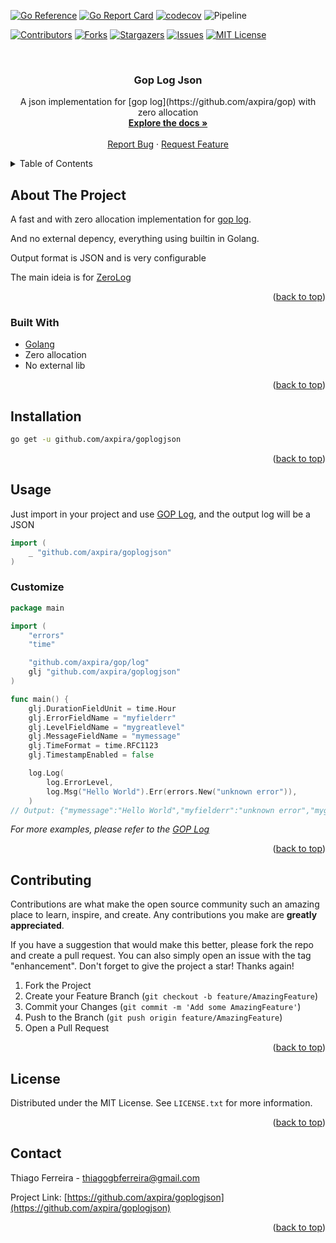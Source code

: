 
<div id="top"></div>

[![Go Reference](https://pkg.go.dev/badge/github.com/axpira/goplogjson.svg)](https://pkg.go.dev/github.com/axpira/goplogjson)
[![Go Report Card](https://goreportcard.com/badge/github.com/axpira/goplogjson)](https://goreportcard.com/report/github.com/axpira/goplogjson)
[![codecov](https://codecov.io/gh/axpira/goplogjson/branch/main/graph/badge.svg?token=FF2ZA1I0KX)](https://codecov.io/gh/axpira/goplogjson)
![Pipeline](https://github.com/axpira/goplogjson/actions/workflows/test.yml/badge.svg)

<!-- PROJECT SHIELDS -->
[![Contributors][contributors-shield]][contributors-url]
[![Forks][forks-shield]][forks-url]
[![Stargazers][stars-shield]][stars-url]
[![Issues][issues-shield]][issues-url]
[![MIT License][license-shield]][license-url]


<!-- PROJECT LOGO -->
<br />
<div align="center">

<h3 align="center">Gop Log Json</h3>
  <p align="center">
    A json implementation for [gop log](https://github.com/axpira/gop) with zero allocation
    <br />
    <a href="https://github.com/axpira/goplogjson"><strong>Explore the docs »</strong></a>
    <br />
    <br />
    <a href="https://github.com/axpira/goplogjson/issues">Report Bug</a>
    ·
    <a href="https://github.com/axpira/goplogjson/issues">Request Feature</a>
  </p>
</div>



<!-- TABLE OF CONTENTS -->
<details>
  <summary>Table of Contents</summary>
  <ol>
    <li>
      <a href="#about-the-project">About The Project</a>
      <ul>
        <li><a href="#built-with">Built With</a></li>
      </ul>
    </li>
    <li><a href="#installation">Installation</a></li>
    <li><a href="#usage">Usage</a></li>
    <li><a href="#contributing">Contributing</a></li>
    <li><a href="#license">License</a></li>
    <li><a href="#contact">Contact</a></li>
  </ol>
</details>



<!-- ABOUT THE PROJECT -->
## About The Project

A fast and with zero allocation implementation for [gop log](https://github.com/axpira/gop).

And no external depency, everything using builtin in Golang.

Output format is JSON and is very configurable

The main ideia is for [ZeroLog](https://github.com/rs/zerolog)

<p align="right">(<a href="#top">back to top</a>)</p>



### Built With

* [Golang](https://golang.org/)
* Zero allocation
* No external lib

<p align="right">(<a href="#top">back to top</a>)</p>



<!-- INSTALLATION -->
## Installation

```sh
go get -u github.com/axpira/goplogjson
```

<p align="right">(<a href="#top">back to top</a>)</p>



<!-- USAGE EXAMPLES -->
## Usage

Just import in your project and use [GOP Log](https://github.com/axpira/gop), and the output log will be a JSON
```go
import (
	_ "github.com/axpira/goplogjson"
)
```

### Customize

```go
package main

import (
	"errors"
	"time"

	"github.com/axpira/gop/log"
	glj "github.com/axpira/goplogjson"
)

func main() {
	glj.DurationFieldUnit = time.Hour
	glj.ErrorFieldName = "myfielderr"
	glj.LevelFieldName = "mygreatlevel"
	glj.MessageFieldName = "mymessage"
	glj.TimeFormat = time.RFC1123
	glj.TimestampEnabled = false

	log.Log(
		log.ErrorLevel,
		log.Msg("Hello World").Err(errors.New("unknown error")),
	)
// Output: {"mymessage":"Hello World","myfielderr":"unknown error","mygreatlevel":"error"}
```

_For more examples, please refer to the [GOP Log](https://github.com/axpira/gop)_

<p align="right">(<a href="#top">back to top</a>)</p>


<!-- CONTRIBUTING -->
## Contributing

Contributions are what make the open source community such an amazing place to learn, inspire, and create. Any contributions you make are **greatly appreciated**.

If you have a suggestion that would make this better, please fork the repo and create a pull request. You can also simply open an issue with the tag "enhancement".
Don't forget to give the project a star! Thanks again!

1. Fork the Project
2. Create your Feature Branch (`git checkout -b feature/AmazingFeature`)
3. Commit your Changes (`git commit -m 'Add some AmazingFeature'`)
4. Push to the Branch (`git push origin feature/AmazingFeature`)
5. Open a Pull Request

<p align="right">(<a href="#top">back to top</a>)</p>



<!-- LICENSE -->
## License

Distributed under the MIT License. See `LICENSE.txt` for more information.

<p align="right">(<a href="#top">back to top</a>)</p>



<!-- CONTACT -->
## Contact

Thiago Ferreira - thiagogbferreira@gmail.com

Project Link: [https://github.com/axpira/goplogjson](https://github.com/axpira/goplogjson)

<p align="right">(<a href="#top">back to top</a>)</p>



<!-- MARKDOWN LINKS & IMAGES -->
<!-- https://www.markdownguide.org/basic-syntax/#reference-style-links -->
[contributors-shield]: https://img.shields.io/github/contributors/axpira/goplogjson.svg?style=for-the-badge
[contributors-url]: https://github.com/axpira/goplogjson/graphs/contributors
[forks-shield]: https://img.shields.io/github/forks/axpira/goplogjson.svg?style=for-the-badge
[forks-url]: https://github.com/axpira/goplogjson/network/members
[stars-shield]: https://img.shields.io/github/stars/axpira/goplogjson.svg?style=for-the-badge
[stars-url]: https://github.com/axpira/goplogjson/stargazers
[issues-shield]: https://img.shields.io/github/issues/axpira/goplogjson.svg?style=for-the-badge
[issues-url]: https://github.com/axpira/goplogjson/issues
[license-shield]: https://img.shields.io/github/license/axpira/goplogjson.svg?style=for-the-badge
[license-url]: https://github.com/axpira/goplogjson/blob/main/LICENSE.txt
